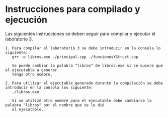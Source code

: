 # Instrucciones para compilado y ejecución 

Las siguientes instrucciones se deben seguir para compilar y ejecutar el laboratorio 3.   
```
1. Para compilar el laboratorio 3 se debe introducir en la consola lo siguiente:  
   g++ -o libros.exe ./principal.cpp ./funcionesYStruct.cpp
   
   Se puede cambiar la palabra "libros" de libros.exe si se quiere que el ejecutable a generar   
   tenga otro nombre. 
```
```
2. Para utilizar el ejecutable generado durante la compilación se debe introducir en la consola los siguiente:    
   ./libros.exe  

   Si se utilizó otro nombre para el ejecutable debe cambiarse la palabra "libros" por el nombre que se le dió   
   al ejecutable.      
```